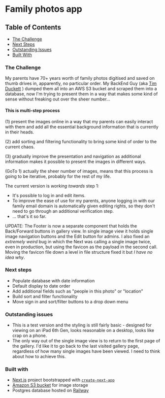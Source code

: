 # Family photos app

## Table of Contents

-   [The Challenge](#the-challenge)
-   [Next Steps](#next-steps)
-   [Outstanding Issues](#outstanding-issues)
-   [Built With](#built-with)

### The Challenge

My parents have 70+ years worth of family photos digitised and saved on thumb drives in, apparently, no particular order. My BackEnd Guy (aka [Tim Duckett](https://github.com/timd) ) dumped them all into an AWS S3 bucket and scraped them into a database, now I'm trying to present them in a way that makes some kind of sense without freaking out over the sheer number...

#### This is multi-step process

(1) present the images online in a way that my parents can easily interact with them and add all the essential background information that is currently in their heads.

(2) add sorting and filtering functionality to bring some kind of order to the current chaos.

(3) gradually improve the presentation and navigation as additional information makes it possible to present the images in different ways.

(GoTo 1) actually the sheer number of images, means that this process is going to be iterative, probably for the rest of my life.

The current version is _working towards_ step 1:

-   It's possible to log in and edit items.
-   To improve the ease of use for my parents, anyone logging in with our family email domain is automatically given editing rights, so they don't need to go through an additional verification step.
-   ... that's it so far.

UPDATE: The Footer is now a separate component that holds the Back/Forward buttons in gallery view. In single image view it holds single image navigation buttons and the Edit button for admins. I also fixed an _extremely weird_ bug in which the Next was calling a single image twice, even in production, but using the favicon as the payload in the second call. Moving the favicon file down a level in file structure fixed it but _I have no idea why_.

### Next steps

-   Populate database with date information
-   Default display to date order
-   Add additional fields such as "people in this photo" or "location"
-   Build sort and filter functionality
-   Move sign in and sort/filter buttons to a drop down menu

### Outstanding issues

-   This is a test version and the styling is still fairly basic - designed for viewing on an iPad 6th Gen, looks reasonable on a desktop, looks like crap on a phone.
-   The only way out of the single image view is to return to the first page of the gallery. I'd like it to go back to the last visited gallery page, regardless of how many single images have been viewed. I need to think about how to achieve this.

### Built with

-   [Next.js](https://nextjs.org/) project bootstrapped with [`create-next-app`](https://github.com/vercel/next.js/tree/canary/packages/create-next-app)
-   [Amazon S3 bucket](https://aws.amazon.com/s3/) for image storage
-   Postgres database hosted on [Railway](https://railway.app/)
